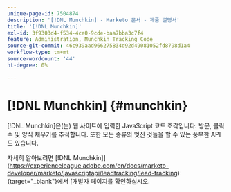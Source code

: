 ```yaml
---
unique-page-id: 7504874
description: '[!DNL Munchkin] - Marketo 문서 - 제품 설명서'
title: '[!DNL Munchkin]'
exl-id: 3f9303d4-f534-4ce0-9cde-baa7bba3c7f4
feature: Administration, Munchkin Tracking Code
source-git-commit: 46c939aad966275834d92d49081052fd8798d1a4
workflow-type: tm+mt
source-wordcount: '44'
ht-degree: 0%

---
```


# [!DNL Munchkin] {#munchkin}

[!DNL Munchkin]은(는) 웹 사이트에 입력한 JavaScript 코드 조각입니다. 방문, 클릭 수 및 양식 채우기를 추적합니다. 또한 모든 종류의 멋진 것들을 할 수 있는 풍부한 API도 있습니다.

자세히 알아보려면  [!DNL Munchkin]](https://experienceleague.adobe.com/en/docs/marketo-developer/marketo/javascriptapi/leadtracking/lead-tracking){target="_blank"}에서 [개발자 페이지를 확인하십시오.
